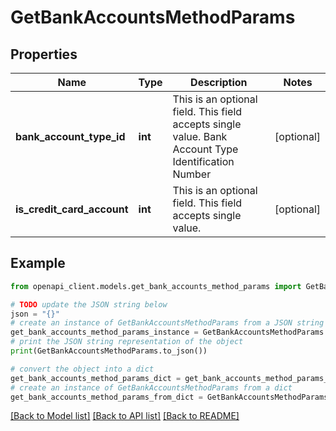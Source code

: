 # GetBankAccountsMethodParams


## Properties

Name | Type | Description | Notes
------------ | ------------- | ------------- | -------------
**bank_account_type_id** | **int** | This is an optional field. This field accepts single value. Bank Account Type Identification Number | [optional] 
**is_credit_card_account** | **int** | This is an optional field. This field accepts single value. | [optional] 

## Example

```python
from openapi_client.models.get_bank_accounts_method_params import GetBankAccountsMethodParams

# TODO update the JSON string below
json = "{}"
# create an instance of GetBankAccountsMethodParams from a JSON string
get_bank_accounts_method_params_instance = GetBankAccountsMethodParams.from_json(json)
# print the JSON string representation of the object
print(GetBankAccountsMethodParams.to_json())

# convert the object into a dict
get_bank_accounts_method_params_dict = get_bank_accounts_method_params_instance.to_dict()
# create an instance of GetBankAccountsMethodParams from a dict
get_bank_accounts_method_params_from_dict = GetBankAccountsMethodParams.from_dict(get_bank_accounts_method_params_dict)
```
[[Back to Model list]](../README.md#documentation-for-models) [[Back to API list]](../README.md#documentation-for-api-endpoints) [[Back to README]](../README.md)


